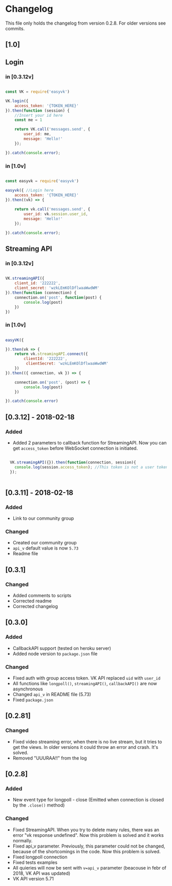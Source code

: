 # Changelog

This file only holds the changelog from version 0.2.8.
For older versions see commits.


## [1.0] 

## Login

### in [0.3.12v]

```javascript

const VK = require('easyvk')

VK.login({
    access_token: '{TOKEN_HERE}'
}).then(function (session) {
    //Insert your id here
    const me = 1

    return VK.call('messages.send', {
        user_id: me,
        message: 'Hello!'
    });

}).catch(console.error);

```

### in [1.0v]

```javascript

const easyvk = require('easyvk')

easyvk({ //Login here
    access_token: '{TOKEN_HERE}'
}).then((vk) => {
    
    return vk.call('messages.send', {
        user_id: vk.session.user_id,
        message: 'Hello!'
    });

}).catch(console.error);


```
## Streaming API

### in [0.3.12v]

```javascript

VK.streamingAPI({
    client_id: '222222',
    client_secret: 'wzkLEmKOlDflwaaWwdWM'
}).then(function (connection) {
    connection.on('post', function(post) {
        console.log(post)
    })	
})	

```

### in [1.0v]

```javascript

easyVK({

}).then(vk => {
    return vk.streamingAPI.connect({
        clientId: '222222',
         clientSecret: 'wzkLEmKOlDflwaaWwdWM'
    })
}).then(({ connection, vk }) => {

    connection.on('post', (post) => {
        console.log(post)
    })

}).catch(console.error)

```



## [0.3.12] - 2018-02-18

### Added 
- Added 2 parameters to callback function for StreamingAPI. Now you can get `access_token` before WebSocket connection is initiated.

```javascript
  
  VK.streamingAPI({}).then(function(connection, session){
    console.log(session.access_token); //This token is not a user token, it's for streamingAPI and is temporary
  });
  
```

## [0.3.11] - 2018-02-18

### Added
- Link to our community group

### Changed
- Created our community group
- `api_v` default value is now `5.73`
- Readme file

## [0.3.1] 

### Changed
- Added comments to scripts
- Corrected readme
- Corrected changelog

## [0.3.0]

### Added
- CallbackAPI support (tested on heroku server)
- Added node version to `package.json` file

### Changed

- Fixed auth with group access token. VK API replaced `uid` with `user_id` 
- All functions like `longpoll()`, `streamingAPI()`, `callbackAPI()` are now asynchronous
- Changed `api_v` in README file (5.73)
- Fixed `package.json`

## [0.2.81]

### Changed
- Fixed video streaming error, when there is no live stream, but it tries to get the views. In older versions it could throw an error and crash. It's solved.
- Removed "UUURAA!!" from the log

## [0.2.8]

### Added
- New event type for longpoll - close (Emitted when connection is closed by the `.close()` method)

### Changed
- Fixed StreamingAPI. When you try to delete many rules, there was an error "vk response undefined". Now this problem is solved and it works normally.
- Fixed api_v parameter. Previously, this parameter could not be changed, because of the shortcomings in the code. Now this problem is solved.
- Fixed longpoll connection
- Fixed tests examples
- All quieries will now be sent with `v=api_v` parameter (beacouse in febr of 2018, VK API was updated)
- VK API version 5.71
